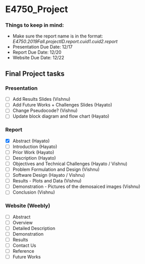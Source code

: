 # E4750_Project

### Things to keep in mind:
* Make sure the report name is in the format: *E4750.2019Fall.projectID.report.cuid1.cuid2.report*
* Presentation Due Date: 12/17
* Report Due Date: 12/20
* Website Due Date: 12/22

## Final Project tasks

### Presentation
- [ ] Add Results Slides (Vishnu)
- [ ] Add Future Works + Challenges Slides (Hayato)
- [ ] Change Pseudocode? (Vishnu)
- [ ] Update block diagram and flow chart (Hayato)

### Report
- [x] Abstract (Hayato)
- [ ] Introduction (Hayato)
- [ ] Prior Work (Hayato)
- [ ] Description (Hayato)
- [ ] Objectives and Technical Challenges (Hayato / Vishnu)
- [ ] Problem Formulation and Design (Vishnu)
- [ ] Software Design (Hayato / Vishnu)
- [ ] Results - Plots and Data (Vishnu)
- [ ] Demonstration - Pictures of the demosaiced images (Vishnu)
- [ ] Conclusion (Vishnu)

### Website (Weebly)
- [ ] Abstract
- [ ] Overview
- [ ] Detailed Description
- [ ] Demonstration
- [ ] Results
- [ ] Contact Us
- [ ] Reference
- [ ] Future Works
